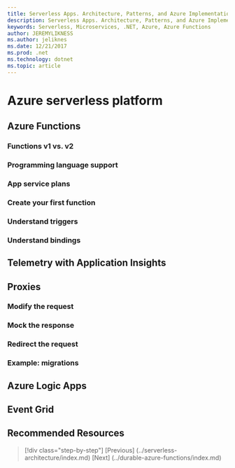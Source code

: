 ```yaml
---
title: Serverless Apps. Architecture, Patterns, and Azure Implementation.
description: Serverless Apps. Architecture, Patterns, and Azure Implementation. | Azure serverless platform
keywords: Serverless, Microservices, .NET, Azure, Azure Functions
author: JEREMYLIKNESS
ms.author: jeliknes
ms.date: 12/21/2017
ms.prod: .net
ms.technology: dotnet
ms.topic: article
---
```

# Azure serverless platform

## Azure Functions

### Functions v1 vs. v2

### Programming language support

### App service plans

### Create your first function

### Understand triggers

### Understand bindings

## Telemetry with Application Insights

## Proxies

### Modify the request

### Mock the response

### Redirect the request

### Example: migrations

## Azure Logic Apps

## Event Grid

## Recommended Resources

>[!div class="step-by-step"]
[Previous] (../serverless-architecture/index.md)
[Next] (../durable-azure-functions/index.md)
